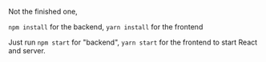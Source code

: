 Not the finished one,

`npm install` for the backend, `yarn install` for the frontend

Just run `npm start` for "backend", `yarn start` for the frontend to start React and server.
